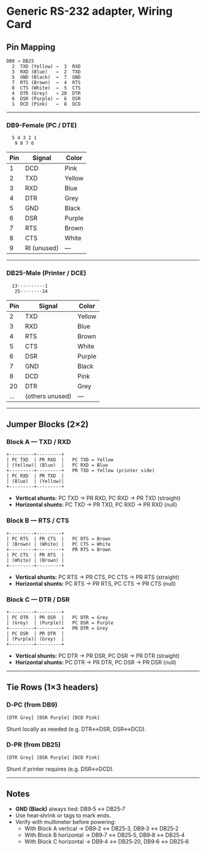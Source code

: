 # Generic RS-232 adapter, Wiring Card

## Pin Mapping

```
DB9 → DB25
  2  TXD (Yellow) →  3  RXD
  3  RXD (Blue)   →  2  TXD
  5  GND (Black)  →  7  GND
  7  RTS (Brown)  →  4  RTS
  8  CTS (White)  →  5  CTS
  4  DTR (Grey)   → 20  DTR
  6  DSR (Purple) →  6  DSR
  1  DCD (Pink)   →  8  DCD
```

---
### DB9-Female (PC / DTE)
```
  5 4 3 2 1
   9 8 7 6
```
| Pin | Signal | Color |
|-----|--------|-------|
| 1   | DCD    | Pink  |
| 2   | TXD    | Yellow|
| 3   | RXD    | Blue  |
| 4   | DTR    | Grey  |
| 5   | GND    | Black |
| 6   | DSR    | Purple|
| 7   | RTS    | Brown |
| 8   | CTS    | White |
| 9   | RI (unused) | —  |

---

### DB25-Male (Printer / DCE)
```
  13··········1
   25········14
```
| Pin | Signal | Color |
|-----|--------|-------|
| 2   | TXD    | Yellow|
| 3   | RXD    | Blue  |
| 4   | RTS    | Brown |
| 5   | CTS    | White |
| 6   | DSR    | Purple|
| 7   | GND    | Black |
| 8   | DCD    | Pink  |
| 20  | DTR    | Grey  |
| ... | (others unused) | —  |

---


## Jumper Blocks (2×2)

### Block A — TXD / RXD
```
+---------+---------+
| PC TXD  | PR RXD  |   PC TXD = Yellow
| (Yellow)| (Blue)  |   PC RXD = Blue
+---------+---------+   PR TXD = Yellow (printer side)
| PC RXD  | PR TXD  |
| (Blue)  | (Yellow)|
+---------+---------+
```
- **Vertical shunts:** PC TXD → PR RXD, PC RXD → PR TXD (straight)
- **Horizontal shunts:** PC TXD → PR TXD, PC RXD → PR RXD (null)

### Block B — RTS / CTS
```
+---------+---------+
| PC RTS  | PR CTS  |   PC RTS = Brown
| (Brown) | (White) |   PC CTS = White
+---------+---------+   PR RTS = Brown
| PC CTS  | PR RTS  |
| (White) | (Brown) |
+---------+---------+
```
- **Vertical shunts:** PC RTS → PR CTS, PC CTS → PR RTS (straight)
- **Horizontal shunts:** PC RTS → PR RTS, PC CTS → PR CTS (null)

### Block C — DTR / DSR
```
+---------+---------+
| PC DTR  | PR DSR  |   PC DTR = Grey
| (Grey)  | (Purple)|   PC DSR = Purple
+---------+---------+   PR DTR = Grey
| PC DSR  | PR DTR  |
| (Purple)| (Grey)  |
+---------+---------+
```
- **Vertical shunts:** PC DTR → PR DSR, PC DSR → PR DTR (straight)
- **Horizontal shunts:** PC DTR → PR DTR, PC DSR → PR DSR (null)

---

## Tie Rows (1×3 headers)

### D‑PC (from DB9)
```
[DTR Grey] [DSR Purple] [DCD Pink]
```
Shunt locally as needed (e.g. DTR↔DSR, DSR↔DCD).

### D‑PR (from DB25)
```
[DTR Grey] [DSR Purple] [DCD Pink]
```
Shunt if printer requires (e.g. DSR↔DCD).

---

## Notes

- **GND (Black)** always tied: DB9‑5 ↔ DB25‑7  
- Use heat‑shrink or tags to mark ends.  
- Verify with multimeter before powering:  
  - With Block A vertical → DB9‑2 ↔ DB25‑3, DB9‑3 ↔ DB25‑2  
  - With Block B horizontal → DB9‑7 ↔ DB25‑5, DB9‑8 ↔ DB25‑4  
  - With Block C horizontal → DB9‑4 ↔ DB25‑20, DB9‑6 ↔ DB25‑6  
